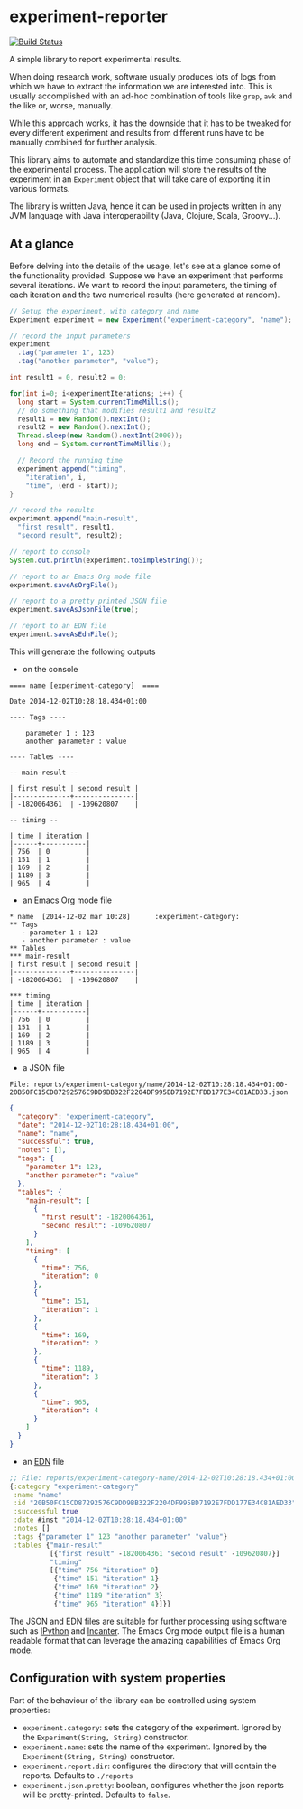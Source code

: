 experiment-reporter
===================

[![Build Status](https://travis-ci.org/Cecca/experiment-reporter.svg?branch=master)](https://travis-ci.org/Cecca/experiment-reporter)

A simple library to report experimental results.

When doing research work, software usually produces lots of logs from which
we have to extract the information we are interested into. This is usually
accomplished with an ad-hoc combination of tools like `grep`, `awk` and the
like or, worse, manually.

While this approach works, it has the downside that it has to be tweaked for
every different experiment and results from different runs have to be manually
combined for further analysis.

This library aims to automate and standardize this time consuming phase of
the experimental process. The application will store the results of the
experiment in an `Experiment` object that will take care of exporting it
in various formats.

The library is written Java, hence it can be used in projects written
in any JVM language with Java interoperability (Java, Clojure,
Scala, Groovy...).

At a glance
-----------

Before delving into the details of the usage, let's see at a glance some
of the functionality provided. Suppose we have an experiment that performs
several iterations. We want to record the input parameters, the timing of
each iteration and the two numerical results (here generated at random).

```java
// Setup the experiment, with category and name
Experiment experiment = new Experiment("experiment-category", "name");

// record the input parameters
experiment
  .tag("parameter 1", 123)
  .tag("another parameter", "value");

int result1 = 0, result2 = 0;

for(int i=0; i<experimentIterations; i++) {
  long start = System.currentTimeMillis();
  // do something that modifies result1 and result2
  result1 = new Random().nextInt();
  result2 = new Random().nextInt();
  Thread.sleep(new Random().nextInt(2000));
  long end = System.currentTimeMillis();

  // Record the running time
  experiment.append("timing",
    "iteration", i,
    "time", (end - start));
}

// record the results
experiment.append("main-result",
  "first result", result1,
  "second result", result2);

// report to console
System.out.println(experiment.toSimpleString());

// report to an Emacs Org mode file
experiment.saveAsOrgFile();

// report to a pretty printed JSON file
experiment.saveAsJsonFile(true);

// report to an EDN file
experiment.saveAsEdnFile();
```

This will generate the following outputs

 - on the console

```
==== name [experiment-category]  ====

Date 2014-12-02T10:28:18.434+01:00

---- Tags ----

    parameter 1 : 123
    another parameter : value

---- Tables ----

-- main-result --

| first result | second result |
|--------------+---------------|
| -1820064361  | -109620807    |

-- timing --

| time | iteration |
|------+-----------|
| 756  | 0         |
| 151  | 1         |
| 169  | 2         |
| 1189 | 3         |
| 965  | 4         |
```

 - an Emacs Org mode file

```org-mode
* name  [2014-12-02 mar 10:28]      :experiment-category:
** Tags
   - parameter 1 : 123
   - another parameter : value
** Tables
*** main-result
| first result | second result |
|--------------+---------------|
| -1820064361  | -109620807    |

*** timing
| time | iteration |
|------+-----------|
| 756  | 0         |
| 151  | 1         |
| 169  | 2         |
| 1189 | 3         |
| 965  | 4         |
```

 - a JSON file

  `File: reports/experiment-category/name/2014-12-02T10:28:18.434+01:00-20B50FC15CD87292576C9DD9BB322F2204DF995BD7192E7FDD177E34C81AED33.json`
```json
{
  "category": "experiment-category",
  "date": "2014-12-02T10:28:18.434+01:00",
  "name": "name",
  "successful": true,
  "notes": [],
  "tags": {
    "parameter 1": 123,
    "another parameter": "value"
  },
  "tables": {
    "main-result": [
      {
        "first result": -1820064361,
        "second result": -109620807
      }
    ],
    "timing": [
      {
        "time": 756,
        "iteration": 0
      },
      {
        "time": 151,
        "iteration": 1
      },
      {
        "time": 169,
        "iteration": 2
      },
      {
        "time": 1189,
        "iteration": 3
      },
      {
        "time": 965,
        "iteration": 4
      }
    ]
  }
}
```

 - an [EDN](https://github.com/edn-format/edn) file

```clojure
;; File: reports/experiment-category-name/2014-12-02T10:28:18.434+01:00-20B50FC15CD87292576C9DD9BB322F2204DF995BD7192E7FDD177E34C81AED33.edn
{:category "experiment-category"
 :name "name"
 :id "20B50FC15CD87292576C9DD9BB322F2204DF995BD7192E7FDD177E34C81AED33"
 :successful true
 :date #inst "2014-12-02T10:28:18.434+01:00"
 :notes []
 :tags {"parameter 1" 123 "another parameter" "value"}
 :tables {"main-result"
          [{"first result" -1820064361 "second result" -109620807}]
          "timing"
          [{"time" 756 "iteration" 0}
           {"time" 151 "iteration" 1}
           {"time" 169 "iteration" 2}
           {"time" 1189 "iteration" 3}
           {"time" 965 "iteration" 4}]}}
```

The JSON and EDN files are suitable for further processing using
software such as [IPython](http://ipython.org) and
[Incanter](http://incanter.org). The Emacs Org mode output file is a
human readable format that can leverage the amazing capabilities of
Emacs Org mode.

Configuration with system properties
------------------------------------

Part of the behaviour of the library can be controlled using system
properties:

 - `experiment.category`: sets the category of the experiment. Ignored
   by the `Experiment(String, String)` constructor.
 - `experiment.name`: sets the name of the experiment. Ignored by the
   `Experiment(String, String)` constructor.
 - `experiment.report.dir`: configures the directory that will
   contain the reports. Defaults to `./reports`
 - `experiment.json.pretty`: boolean, configures whether the json
   reports will be pretty-printed. Defaults to `false`.
